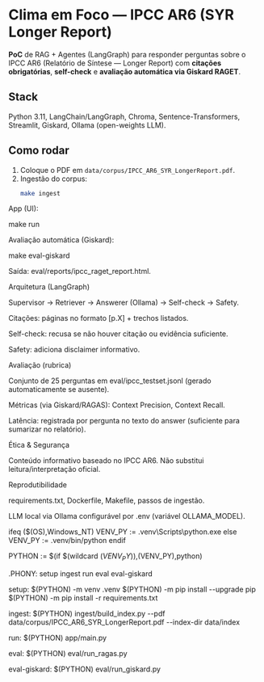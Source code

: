 # Clima em Foco — IPCC AR6 (SYR Longer Report)

**PoC** de RAG + Agentes (LangGraph) para responder perguntas sobre o IPCC AR6 (Relatório de Síntese — Longer Report) com **citações obrigatórias**, **self-check** e **avaliação automática via Giskard RAGET**.

## Stack
Python 3.11, LangChain/LangGraph, Chroma, Sentence-Transformers, Streamlit, Giskard, Ollama (open-weights LLM).

## Como rodar
1. Coloque o PDF em `data/corpus/IPCC_AR6_SYR_LongerReport.pdf`.
2. Ingestão do corpus:
   ```bash
   make ingest
   ```


App (UI):

make run

Avaliação automática (Giskard):

make eval-giskard

Saída: eval/reports/ipcc_raget_report.html.

Arquitetura (LangGraph)

Supervisor → Retriever → Answerer (Ollama) → Self-check → Safety.

Citações: páginas no formato [p.X] + trechos listados.

Self-check: recusa se não houver citação ou evidência suficiente.

Safety: adiciona disclaimer informativo.

Avaliação (rubrica)

Conjunto de 25 perguntas em eval/ipcc_testset.jsonl (gerado automaticamente se ausente).

Métricas (via Giskard/RAGAS): Context Precision, Context Recall.

Latência: registrada por pergunta no texto do answer (suficiente para sumarizar no relatório).

Ética & Segurança

Conteúdo informativo baseado no IPCC AR6. Não substitui leitura/interpretação oficial.

Reprodutibilidade

requirements.txt, Dockerfile, Makefile, passos de ingestão.

LLM local via Ollama configurável por .env (variável OLLAMA_MODEL).


ifeq ($(OS),Windows_NT)
VENV_PY := .venv\Scripts\python.exe
else
VENV_PY := .venv/bin/python
endif

PYTHON := $(if $(wildcard $(VENV_PY)),$(VENV_PY),python)

.PHONY: setup ingest run eval eval-giskard

setup:
	$(PYTHON) -m venv .venv
	$(PYTHON) -m pip install --upgrade pip
	$(PYTHON) -m pip install -r requirements.txt

ingest:
	$(PYTHON) ingest/build_index.py --pdf data/corpus/IPCC_AR6_SYR_LongerReport.pdf --index-dir data/index

run:
	$(PYTHON) app/main.py

eval:
	$(PYTHON) eval/run_ragas.py

eval-giskard:
	$(PYTHON) eval/run_giskard.py
